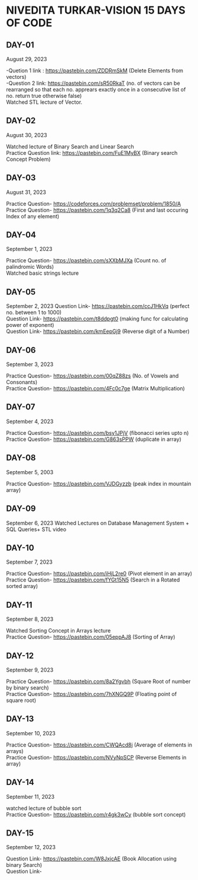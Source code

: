 # NIVEDITA TURKAR-VISION 15 DAYS OF CODE 
## DAY-01 
August 29, 2023

-Quetion 1 link : https://pastebin.com/ZDDRmSkM (Delete Elements from vectors) <br>
-Question 2 link: https://pastebin.com/sR50RkaT (no. of vectors can be rearranged so that each no. apprears exactly once in a consecutive list of no. return true otherwise false) <br>
Watched STL lecture of Vector. <br>

## DAY-02
August 30, 2023

Watched lecture of Binary Search and Linear Search <br>
Practice Question link: https://pastebin.com/FuE1MyBX (Binary search Concept Problem)
## DAY-03
August 31, 2023

Practice Question- https://codeforces.com/problemset/problem/1850/A <br>
Practice Question- https://pastebin.com/1q3q2Ca8 (First and last occuring Index of any element)

## DAY-04
September 1, 2023

Practice Question- https://pastebin.com/sXXbMJXa (Count no. of palindromic Words) <br> 
Watched basic strings lecture

## DAY-05
September 2, 2023
Question Link- https://pastebin.com/ccJ1HkVq (perfect no. between 1 to 1000) <br>
Question Link- https://pastebin.com/t8ddpgt0 (making func for calculating power of exponent) <br>
Question Link- https://pastebin.com/kmEepGj9 (Reverse digit of a Number) 

## DAY-06
September 3, 2023

Practice Question- https://pastebin.com/00qZ88zs (No. of Vowels and Consonants) <br>
Practice Question- https://pastebin.com/4Fc0c7ge (Matrix Multiplication)

## DAY-07
September 4, 2023
 
Practice Question- https://pastebin.com/bsy1JPjV (fibonacci series upto n) <br>
Practice Question- https://pastebin.com/G863sPPW (duplicate in array) 

## DAY-08
September 5, 2003

Practice Question- https://pastebin.com/VJDGyzzb (peak index in mountain array)

## DAY-09
September 6, 2023
Watched Lectures on Database Management System + SQL Queries+ STL video


## DAY-10
September 7, 2023

Practice Question- https://pastebin.com/iHjL2re0 (Pivot element in an array) <br>
Practice Question- https://pastebin.com/fYGt15N5 (Search in a Rotated sorted array)

## DAY-11
September 8, 2023

Watched Sorting Concept in Arrays lecture <br>
Practice Question- https://pastebin.com/05eppAJ8 (Sorting of Array) <br>

## DAY-12
September 9, 2023

Practice Question- https://pastebin.com/8a2Ygvbh (Square Root of number by binary search)<br>
Practice Question- https://pastebin.com/7hXNGQ9P (Floating point of square root)

## DAY-13
September 10, 2023

Practice Question- https://pastebin.com/CWQAcd8j (Average of elements in arrays) <br>
Practice Question- https://pastebin.com/NVyNpSCP (Reverse Elements in array) 

## DAY-14
September 11, 2023

watched lecture of bubble sort <br>
Practice Question- https://pastebin.com/r4gk3wCy (bubble sort concept)

## DAY-15
September 12, 2023

Question Link- https://pastebin.com/W8JxjcAE (Book Allocation using binary Search) <br>
Question Link- 

